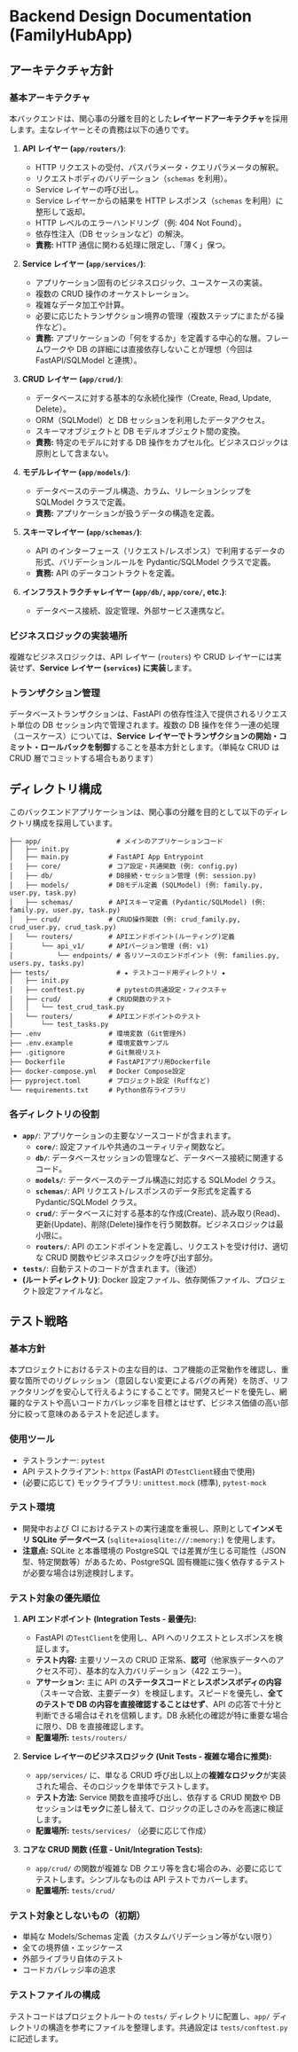 # Backend Design Documentation (FamilyHubApp)

## アーキテクチャ方針

### 基本アーキテクチャ

本バックエンドは、関心事の分離を目的とした**レイヤードアーキテクチャ**を採用します。主なレイヤーとその責務は以下の通りです。

1.  **API レイヤー (`app/routers/`)**:

    - HTTP リクエストの受付、パスパラメータ・クエリパラメータの解釈。
    - リクエストボディのバリデーション（`schemas` を利用）。
    - Service レイヤーの呼び出し。
    - Service レイヤーからの結果を HTTP レスポンス（`schemas` を利用）に整形して返却。
    - HTTP レベルのエラーハンドリング（例: 404 Not Found）。
    - 依存性注入（DB セッションなど）の解決。
    - **責務:** HTTP 通信に関わる処理に限定し、「薄く」保つ。

2.  **Service レイヤー (`app/services/`)**:

    - アプリケーション固有のビジネスロジック、ユースケースの実装。
    - 複数の CRUD 操作のオーケストレーション。
    - 複雑なデータ加工や計算。
    - 必要に応じたトランザクション境界の管理（複数ステップにまたがる操作など）。
    - **責務:** アプリケーションの「何をするか」を定義する中心的な層。フレームワークや DB の詳細には直接依存しないことが理想（今回は FastAPI/SQLModel と連携）。

3.  **CRUD レイヤー (`app/crud/`)**:

    - データベースに対する基本的な永続化操作（Create, Read, Update, Delete）。
    - ORM（SQLModel）と DB セッションを利用したデータアクセス。
    - スキーマオブジェクトと DB モデルオブジェクト間の変換。
    - **責務:** 特定のモデルに対する DB 操作をカプセル化。ビジネスロジックは原則として含まない。

4.  **モデルレイヤー (`app/models/`)**:

    - データベースのテーブル構造、カラム、リレーションシップを SQLModel クラスで定義。
    - **責務:** アプリケーションが扱うデータの構造を定義。

5.  **スキーマレイヤー (`app/schemas/`)**:

    - API のインターフェース（リクエスト/レスポンス）で利用するデータの形式、バリデーションルールを Pydantic/SQLModel クラスで定義。
    - **責務:** API のデータコントラクトを定義。

6.  **インフラストラクチャレイヤー (`app/db/`, `app/core/`, etc.)**:
    - データベース接続、設定管理、外部サービス連携など。

### ビジネスロジックの実装場所

複雑なビジネスロジックは、API レイヤー (`routers`) や CRUD レイヤーには実装せず、**Service レイヤー (`services`) に実装**します。

### トランザクション管理

データベーストランザクションは、FastAPI の依存性注入で提供されるリクエスト単位の DB セッション内で管理されます。複数の DB 操作を伴う一連の処理（ユースケース）については、**Service レイヤーでトランザクションの開始・コミット・ロールバックを制御**することを基本方針とします。（単純な CRUD は CRUD 層でコミットする場合もあります）

## ディレクトリ構成

このバックエンドアプリケーションは、関心事の分離を目的として以下のディレクトリ構成を採用しています。

```
├── app/                   # メインのアプリケーションコード
│   ├── init.py
│   ├── main.py          # FastAPI App Entrypoint
│   ├── core/            # コア設定・共通関数 (例: config.py)
│   ├── db/              # DB接続・セッション管理 (例: session.py)
│   ├── models/          # DBモデル定義 (SQLModel) (例: family.py, user.py, task.py)
│   ├── schemas/         # APIスキーマ定義 (Pydantic/SQLModel) (例: family.py, user.py, task.py)
│   ├── crud/            # CRUD操作関数 (例: crud_family.py, crud_user.py, crud_task.py)
│   └── routers/         # APIエンドポイント(ルーティング)定義
│       └── api_v1/      # APIバージョン管理 (例: v1)
│           └── endpoints/ # 各リソースのエンドポイント (例: families.py, users.py, tasks.py)
├── tests/                 # ★ テストコード用ディレクトリ ★
│   ├── init.py
│   ├── conftest.py        # pytestの共通設定・フィクスチャ
│   ├── crud/            # CRUD関数のテスト
│   │   └── test_crud_task.py
│   └── routers/         # APIエンドポイントのテスト
│       └── test_tasks.py
├── .env                 # 環境変数 (Git管理外)
├── .env.example         # 環境変数サンプル
├── .gitignore           # Git無視リスト
├── Dockerfile           # FastAPIアプリ用Dockerfile
├── docker-compose.yml   # Docker Compose設定
├── pyproject.toml       # プロジェクト設定 (Ruffなど)
└── requirements.txt     # Python依存ライブラリ
```

### 各ディレクトリの役割

- **`app/`**: アプリケーションの主要なソースコードが含まれます。
  - **`core/`**: 設定ファイルや共通のユーティリティ関数など。
  - **`db/`**: データベースセッションの管理など、データベース接続に関連するコード。
  - **`models/`**: データベースのテーブル構造に対応する SQLModel クラス。
  - **`schemas/`**: API リクエスト/レスポンスのデータ形式を定義する Pydantic/SQLModel クラス。
  - **`crud/`**: データベースに対する基本的な作成(Create)、読み取り(Read)、更新(Update)、削除(Delete)操作を行う関数群。ビジネスロジックは最小限に。
  - **`routers/`**: API のエンドポイントを定義し、リクエストを受け付け、適切な CRUD 関数やビジネスロジックを呼び出す部分。
- **`tests/`**: 自動テストのコードが含まれます。（後述）
- **(ルートディレクトリ)**: Docker 設定ファイル、依存関係ファイル、プロジェクト設定ファイルなど。

## テスト戦略

### 基本方針

本プロジェクトにおけるテストの主な目的は、コア機能の正常動作を確認し、重要な箇所でのリグレッション（意図しない変更によるバグの再発）を防ぎ、リファクタリングを安心して行えるようにすることです。開発スピードを優先し、網羅的なテストや高いコードカバレッジ率を目標とはせず、ビジネス価値の高い部分に絞って意味のあるテストを記述します。

### 使用ツール

- テストランナー: `pytest`
- API テストクライアント: `httpx` (FastAPI の`TestClient`経由で使用)
- (必要に応じて) モックライブラリ: `unittest.mock` (標準), `pytest-mock`

### テスト環境

- 開発中および CI におけるテストの実行速度を重視し、原則として**インメモリ SQLite データベース** (`sqlite+aiosqlite:///:memory:`) を使用します。
- **注意点:** SQLite と本番環境の PostgreSQL では差異が生じる可能性（JSON 型、特定関数等）があるため、PostgreSQL 固有機能に強く依存するテストが必要な場合は別途検討します。

### テスト対象の優先順位

1.  **API エンドポイント (Integration Tests - 最優先):**

    - FastAPI の`TestClient`を使用し、API へのリクエストとレスポンスを検証します。
    - **テスト内容:** 主要リソースの CRUD 正常系、**認可**（他家族データへのアクセス不可）、基本的な入力バリデーション（422 エラー）。
    - **アサーション:** 主に API の**ステータスコード**と**レスポンスボディの内容**（スキーマ合致、主要データ）を検証します。スピードを優先し、**全てのテストで DB の内容を直接確認することはせず**、API の応答で十分と判断できる場合はそれを信頼します。DB 永続化の確認が特に重要な場合に限り、DB を直接確認します。
    - **配置場所:** `tests/routers/`

2.  **Service レイヤーのビジネスロジック (Unit Tests - 複雑な場合に推奨):**

    - `app/services/` に、単なる CRUD 呼び出し以上の**複雑なロジック**が実装された場合、そのロジックを単体でテストします。
    - **テスト方法:** Service 関数を直接呼び出し、依存する CRUD 関数や DB セッションは**モック**に差し替えて、ロジックの正しさのみを高速に検証します。
    - **配置場所:** `tests/services/` （必要に応じて作成）

3.  **コアな CRUD 関数 (任意 - Unit/Integration Tests):**
    - `app/crud/` の関数が複雑な DB クエリ等を含む場合のみ、必要に応じてテストします。シンプルなものは API テストでカバーします。
    - **配置場所:** `tests/crud/`

### テスト対象としないもの（初期）

- 単純な Models/Schemas 定義（カスタムバリデーション等がない限り）
- 全ての境界値・エッジケース
- 外部ライブラリ自体のテスト
- コードカバレッジ率の追求

### テストファイルの構成

テストコードはプロジェクトルートの `tests/` ディレクトリに配置し、`app/` ディレクトリの構造を参考にファイルを整理します。共通設定は `tests/conftest.py` に記述します。
